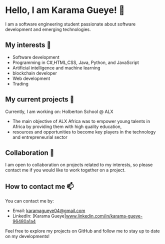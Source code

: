 # Hello, I am Karama Gueye! 👋

I am a software engineering student passionate about software development and emerging technologies.

## My interests 👀

- Software development
- Programming in C#,HTML,CSS, Java, Python, and JavaScript
- Artificial intelligence and machine learning
- blockchain developer
- Web development
- Trading 

## My current projects 🌱

Currently, I am working on: Holberton School @ ALX  

- The main objective of ALX Africa was to empower young talents in Africa by providing them with high quality education,
-  resources and opportunities to become key players in the technology and entrepreneurial sector
  

## Collaboration 💞

I am open to collaboration on projects related to my interests, so please contact me if you would like to work together on a project.

## How to contact me 📫

You can contact me by:

- Email: karamagueye04@gmail.com
- LinkedIn: [Karama Gueye]www.linkedin.com/in/karama-gueye-96480a1a4


Feel free to explore my projects on GitHub and follow me to stay up to date on my developments!

<!---
karamagueye/karamagueye is a ✨ special ✨ repository because its `README.md` (this file) appears on your GitHub profile.
You can click the Preview link to take a look at your changes.
--->
